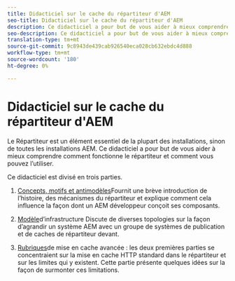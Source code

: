 ```yaml
---
title: Didacticiel sur le cache du répartiteur d'AEM
seo-title: Didacticiel sur le cache du répartiteur d'AEM
description: Ce didacticiel a pour but de vous aider à mieux comprendre comment fonctionne le répartiteur et comment vous pouvez l’utiliser.
seo-description: Ce didacticiel a pour but de vous aider à mieux comprendre comment fonctionne le répartiteur et comment vous pouvez l’utiliser.
translation-type: tm+mt
source-git-commit: 9c8943de439cab926540eca028cb632ebdc4d888
workflow-type: tm+mt
source-wordcount: '180'
ht-degree: 0%

---
```



# Didacticiel sur le cache du répartiteur d&#39;AEM

Le Répartiteur est un élément essentiel de la plupart des installations, sinon de toutes les installations AEM. Ce didacticiel a pour but de vous aider à mieux comprendre comment fonctionne le répartiteur et comment vous pouvez l’utiliser.

Ce didacticiel est divisé en trois parties.

1. [Concepts, motifs et antimodèles](chapter-1.md)Fournit une brève introduction de l’histoire, des mécanismes du répartiteur et explique comment cela influence la façon dont un AEM développeur conçoit ses composants.

1. [Modèle](chapter-2.md)d’infrastructure Discute de diverses topologies sur la façon d’agrandir un système AEM avec un groupe de systèmes de publication et de caches de répartiteur devant.

1. [Rubriques](chapter-3.md)de mise en cache avancée : les deux premières parties se concentraient sur la mise en cache HTTP standard dans le répartiteur et sur les limites qui y existent. Cette partie présente quelques idées sur la façon de surmonter ces limitations.
